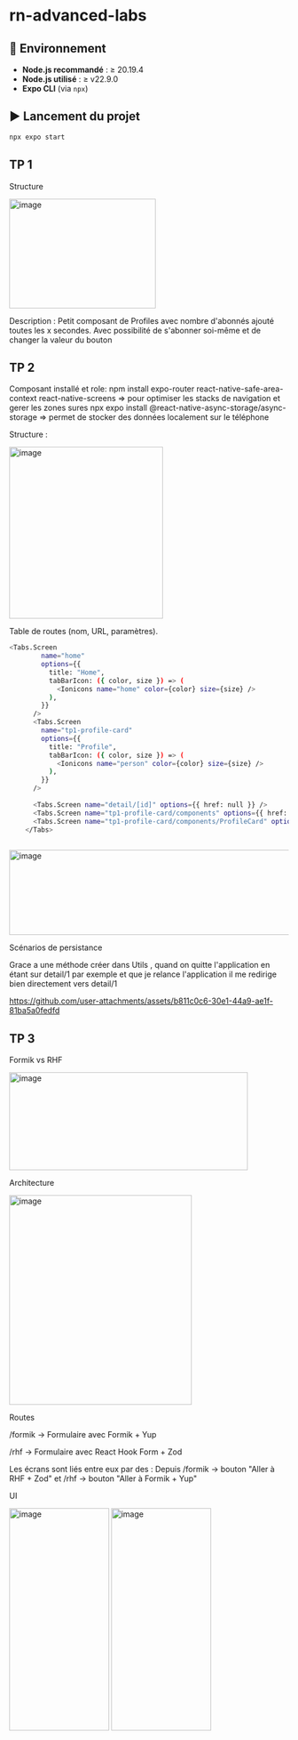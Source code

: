 # rn-advanced-labs

## 🚀 Environnement
- **Node.js recommandé** : ≥ 20.19.4
- **Node.js utilisé** : ≥ v22.9.0
- **Expo CLI** (via `npx`)

## ▶️ Lancement du projet
```bash
npx expo start
```
## TP 1
Structure 

<img width="264" height="197" alt="image" src="https://github.com/user-attachments/assets/7e93b6da-2011-4fa7-a3f4-902efcf4c7b7" />

Description :
Petit composant de Profiles avec nombre d'abonnés ajouté toutes les x secondes. Avec possibilité de s'abonner soi-même et de changer la valeur du bouton

## TP 2
Composant installé et role: 
npm install expo-router react-native-safe-area-context react-native-screens => pour optimiser les stacks de navigation et gerer les zones sures
npx expo install @react-native-async-storage/async-storage  => permet de stocker des données localement sur le téléphone

Structure : 

<img width="277" height="309" alt="image" src="https://github.com/user-attachments/assets/36cfcaaf-6e52-4533-b53a-d4caf25bdba9" />


Table de routes (nom, URL, paramètres).

```bash
<Tabs.Screen
        name="home"
        options={{
          title: "Home",
          tabBarIcon: ({ color, size }) => (
            <Ionicons name="home" color={color} size={size} />
          ),
        }}
      />
      <Tabs.Screen
        name="tp1-profile-card"
        options={{
          title: "Profile",
          tabBarIcon: ({ color, size }) => (
            <Ionicons name="person" color={color} size={size} />
          ),
        }}
      />
      
      <Tabs.Screen name="detail/[id]" options={{ href: null }} />
      <Tabs.Screen name="tp1-profile-card/components" options={{ href: null }} />
      <Tabs.Screen name="tp1-profile-card/components/ProfileCard" options={{ href: null }} />
    </Tabs>
      
```

<img width="514" height="153" alt="image" src="https://github.com/user-attachments/assets/39a1b1ee-7788-40b3-bda1-6a11df74f7ad" />



Scénarios de persistance 

Grace a une méthode créer dans Utils , quand on quitte l'application en étant sur detail/1 par exemple et que je relance l'application il me redirige bien directement vers detail/1

https://github.com/user-attachments/assets/b811c0c6-30e1-44a9-ae1f-81ba5a0fedfd

## TP 3

Formik vs RHF

<img width="430" height="176" alt="image" src="https://github.com/user-attachments/assets/56404c66-08b2-4c11-989f-208f0761af01" />

Architecture 

<img width="329" height="377" alt="image" src="https://github.com/user-attachments/assets/e9022a56-59b4-4517-9c6d-add3119146fc" />

Routes

/formik → Formulaire avec Formik + Yup

/rhf → Formulaire avec React Hook Form + Zod

Les écrans sont liés entre eux par des <Link> :
Depuis /formik → bouton "Aller à RHF + Zod" et /rhf → bouton "Aller à Formik + Yup"

UI 

<img width="180" height="400" alt="image" src="https://github.com/user-attachments/assets/79c2138d-885c-4b06-8bff-8fa3b9f7e703" />
<img width="180" height="400" alt="image" src="https://github.com/user-attachments/assets/82d1692e-6042-4555-bcff-e333c2442c2e" />



